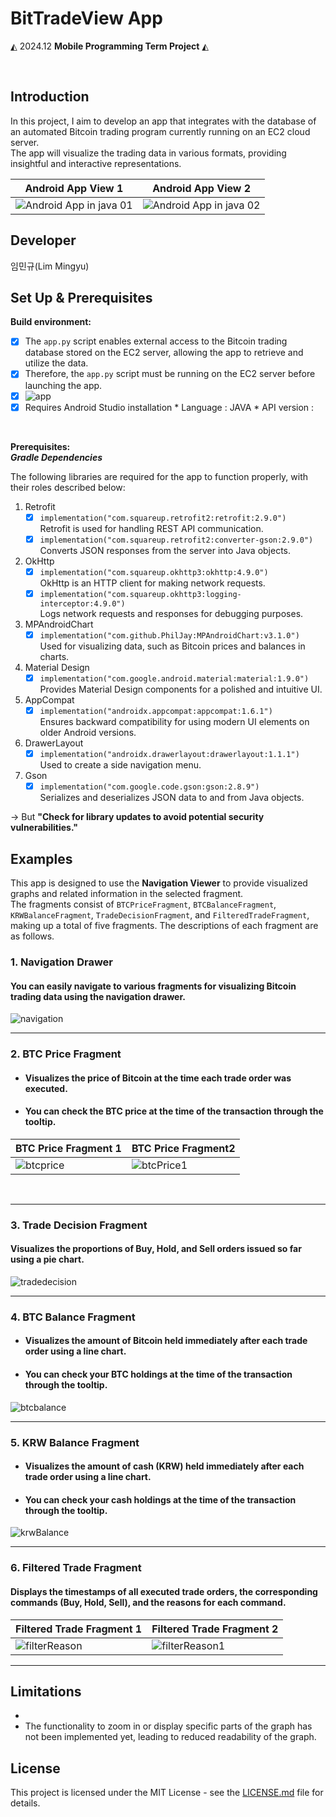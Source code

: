 # BitTradeView App

 ◭ 2024.12  **Mobile Programming Term Project**  ◭

 <br>

 ## **Introduction**
In this project, I aim to develop an app that integrates with the database of an automated Bitcoin trading program currently running on an EC2 cloud server.<br>
The app will visualize the trading data in various formats, providing insightful and interactive representations.

| Android App View 1     | Android App View 2     |
|--------------------|--------------------|
| ![Android App in java 01](https://github.com/user-attachments/assets/692aa0c7-9d1d-45d6-83f2-f2a433f44f3f) | ![Android App in java 02](https://github.com/user-attachments/assets/c5666035-53b7-45e1-9aea-3a05504ba3f6) |

 ## **Developer**
 임민규(Lim Mingyu)

 ## **Set Up & Prerequisites**
 ****Build environment:****
  - [x] The `app.py` script enables external access to the Bitcoin trading database stored on the EC2 server, allowing the app to retrieve and utilize the data.
  - [X] Therefore, the `app.py` script must be running on the EC2 server before launching the app.
  - [X] ![app](https://github.com/user-attachments/assets/8b12430f-bf6b-4f1a-80f0-213319d514d0) <br>
  - [X] Requires Android Studio installation
        * Language : JAVA
        * API version : 
<br>

****Prerequisites:****
<br>
***Gradle Dependencies***

The following libraries are required for the app to function properly, with their roles described below:
1. Retrofit
   - [x] ```implementation("com.squareup.retrofit2:retrofit:2.9.0")```<br>
         Retrofit is used for handling REST API communication.
   - [X] ```implementation("com.squareup.retrofit2:converter-gson:2.9.0")```<br>
         Converts JSON responses from the server into Java objects.
2. OkHttp
   - [x] ```implementation("com.squareup.okhttp3:okhttp:4.9.0")```<br>
         OkHttp is an HTTP client for making network requests.
   - [X] ```implementation("com.squareup.okhttp3:logging-interceptor:4.9.0")```<br>
         Logs network requests and responses for debugging purposes.
3. MPAndroidChart
   - [x] ```implementation("com.github.PhilJay:MPAndroidChart:v3.1.0")``` <br>
         Used for visualizing data, such as Bitcoin prices and balances in charts.
4. Material Design
   - [x] ```implementation("com.google.android.material:material:1.9.0")```<br>
         Provides Material Design components for a polished and intuitive UI.
5. AppCompat
   - [x] ```implementation("androidx.appcompat:appcompat:1.6.1")```<br>
         Ensures backward compatibility for using modern UI elements on older Android versions.
6. DrawerLayout
   - [x] ```implementation("androidx.drawerlayout:drawerlayout:1.1.1")```<br>
         Used to create a side navigation menu.
7. Gson
   - [x] ```implementation("com.google.code.gson:gson:2.8.9")```<br>
         Serializes and deserializes JSON data to and from Java objects.

-> But **"Check for library updates to avoid potential security vulnerabilities."**



 ## **Examples**
This app is designed to use the **Navigation Viewer** to provide visualized graphs and related information in the selected fragment.<br>
The fragments consist of `BTCPriceFragment`, `BTCBalanceFragment`, `KRWBalanceFragment`, `TradeDecisionFragment`, and `FilteredTradeFragment`, making up a total of five fragments.
The descriptions of each fragment are as follows.

 
### 1.  Navigation Drawer
#### **You can easily navigate to various fragments for visualizing Bitcoin trading data using the navigation drawer.**
![navigation](https://github.com/user-attachments/assets/b96a748f-1c9d-432f-84df-0b170475877b)
<br>

-----

### 2.  BTC Price Fragment
* #### **Visualizes the price of Bitcoin at the time each trade order was executed.**
* #### **You can check the BTC price at the time of the transaction through the tooltip.**
| BTC Price Fragment 1     | BTC Price Fragment2     |
|--------------------|--------------------|
| ![btcprice](https://github.com/user-attachments/assets/60440330-35ef-4764-8a00-f42728035469) | ![btcPrice1](https://github.com/user-attachments/assets/68b3369c-d105-4461-981f-e17006d537c8) |
<br>

-----

### 3.  Trade Decision Fragment
#### **Visualizes the proportions of Buy, Hold, and Sell orders issued so far using a pie chart.**
![tradedecision](https://github.com/user-attachments/assets/43f4a052-8da4-4272-9df9-f72bcfc69796)<br>

-----

### 4.  BTC Balance Fragment
* #### **Visualizes the amount of Bitcoin held immediately after each trade order using a line chart.**
* #### **You can check your BTC holdings at the time of the transaction through the tooltip.**

![btcbalance](https://github.com/user-attachments/assets/3bf3c316-59c8-43b7-a699-9516429242dd)<br>

-----

### 5.  KRW Balance Fragment
* #### **Visualizes the amount of cash (KRW) held immediately after each trade order using a line chart.**
* #### **You can check your cash holdings at the time of the transaction through the tooltip.**
![krwBalance](https://github.com/user-attachments/assets/6ac756c7-0dc4-413c-87c6-4d8b93d6c955)<br>

-----

### 6. Filtered Trade Fragment
#### **Displays the timestamps of all executed trade orders, the corresponding commands (Buy, Hold, Sell), and the reasons for each command.**
| Filtered Trade Fragment 1     | Filtered Trade Fragment 2     |
|--------------------|--------------------|
| ![filterReason](https://github.com/user-attachments/assets/7d5ed5e0-a374-4793-a0da-df2dfa97d65f) | ![filterReason1](https://github.com/user-attachments/assets/aa2c2c02-c15b-492b-9c27-216b98299579) |

-----

 ## **Limitations**
 * 
 * The functionality to zoom in or display specific parts of the graph has not been implemented yet, leading to reduced readability of the graph.

 ## **License**
This project is licensed under the MIT License - see the [LICENSE.md](LICENSE_FILE_LINK) file for details.
